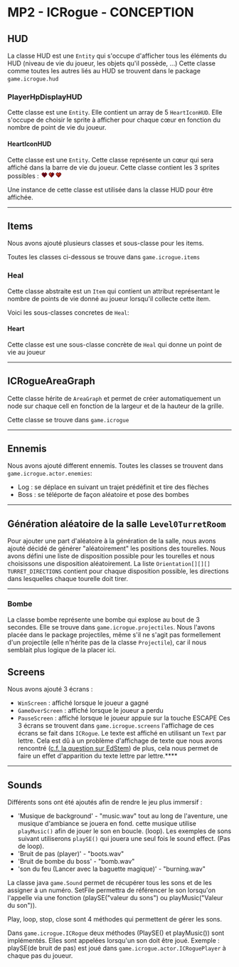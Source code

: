 # MP2 - ICRogue - CONCEPTION

## HUD
La classe HUD est une `Entity` qui s'occupe d'afficher tous les éléments du HUD (niveau de vie du joueur, les objets qu'il possède, ...)
Cette classe comme toutes les autres liés au HUD se trouvent dans le package `game.icrogue.hud`

### PlayerHpDisplayHUD
Cette classe est une `Entity`. Elle contient un array de 5 `HeartIconHUD`. Elle s'occupe de choisir le sprite à afficher pour chaque cœur en fonction du nombre de point de vie du joueur.
#### HeartIconHUD
Cette classe est une `Entity`. Cette classe représente un cœur qui sera affiché dans la barre de vie du joueur. Cette classe contient les 3 sprites possibles :
![coeur vide, demi coeur, coeur complet](src/main/res/images/sprites/zelda/heartDisplay.png)

Une instance de cette classe est utilisée dans la classe HUD pour être affichée.

___

## Items
Nous avons ajouté plusieurs classes et sous-classe pour les items.

Toutes les classes ci-dessous se trouve dans `game.icrogue.items` 

### Heal
Cette classe abstraite est un `Item` qui contient un attribut représentant le nombre de points de vie donné au joueur lorsqu'il collecte cette item.

Voici les sous-classes concretes de `Heal`:

#### Heart   
Cette classe est une sous-classe concrète de `Heal` qui donne un point de vie au joueur

---

## ICRogueAreaGraph
Cette classe hérite de `AreaGraph` et permet de créer automatiquement un node sur chaque cell en fonction de la largeur et de la hauteur de la grille.

Cette classe se trouve dans `game.icrogue`

---

## Ennemis
Nous avons ajouté different ennemis. Toutes les classes se trouvent dans `game.icrogue.actor.enemies`:
- Log : se déplace en suivant un trajet prédéfinit et tire des flèches
- Boss : se téléporte de façon aléatoire et pose des bombes

---

## Génération aléatoire de la salle `Level0TurretRoom`
Pour ajouter une part d'aléatoire à la génération de la salle, nous avons ajouté décidé de générer "aléatoirement" les positions des tourelles.
Nous avons défini une liste de disposition possible pour les tourelles et nous choisissons une disposition aléatoirement. La liste `Orientation[][][] TURRET_DIRECTIONS` contient pour chaque disposition possible, les directions dans lesquelles chaque tourelle doit tirer.

---
### Bombe
La classe bombe représente une bombe qui explose au bout de 3 secondes. Elle se trouve dans `game.icrogue.projectiles`. Nous l'avons placée dans le package projectiles, même s'il ne s'agit pas formellement d'un projectile (elle n'hérite pas de la classe `Projectile`), car il nous semblait plus logique de la placer ici.

## Screens
Nous avons ajouté 3 écrans :
- `WinScreen` : affiché lorsque le joueur a gagné
- `GameOverScreen` : affiché lorsque le joueur a perdu
- `PauseScreen` : affiché lorsque le joueur appuie sur la touche ESCAPE
Ces 3 écrans se trouvent dans `game.icrogue.screens` l'affichage de ces écrans se fait dans `ICRogue`.
Le texte est affiché en utilisant un `Text` par lettre. Cela est dû à un problème d'affichage de texte que nous avons rencontré ([c.f. la question sur EdStem](https://edstem.org/eu/courses/53/discussion/15610?comment=27297)) de plus, cela nous permet de faire un effet d'apparition du texte lettre par lettre.****

---
## Sounds

Différents sons ont été ajoutés afin de rendre le jeu plus immersif :
- 'Musique de background' - "music.wav" tout au long de l'aventure, une musique d'ambiance se jouera en fond.
                            cette musique utilise `playMusic()` afin de jouer le son en boucle. (loop).
Les exemples de sons suivant utiliserons `playSE()` qui jouera une seul fois le sound effect. (Pas de loop).
- 'Bruit de pas (player)' - "boots.wav"
- 'Bruit de bombe du boss' - "bomb.wav"
- 'son du feu (Lancer avec la baguette magique)' - "burning.wav"

La classe java `game.Sound` permet de récupérer tous les sons et de les assigner à un numéro.
SetFile permettra de référencer le son lorsqu'on l'appelle via une fonction (playSE("valeur du sons") ou playMusic("Valeur du son")).

Play, loop, stop, close sont 4 méthodes qui permettent de gérer les sons. 

Dans `game.icrogue.ICRogue` deux méthodes (PlaySE() et playMusic()) sont implémentés. Elles sont appelées lorsqu'un son doit être joué.
Exemple : playSE(de bruit de pas) est joué dans `game.icrogue.actor.ICRoguePlayer` à chaque pas du joueur.


